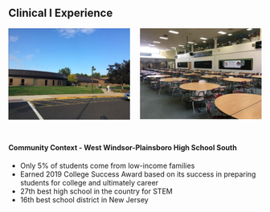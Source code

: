 ## Clinical I Experience

<img alt="front view of high school" src="/img/WWPHSS.png" style="float: left; width: calc(50% - 10px); padding-right: 20px;"/>
<img alt="high school lunchroom" src="/img/HSSlunchroom.jpg" style="width: calc(50% - 10px); margin-bottom: 25px;"/>

#### Community Context - West Windsor-Plainsboro High School South

- Only 5% of students come from low-income families
- Earned 2019 College Success Award based on its success in preparing students for college and ultimately career
- 27th best high school in the country for STEM
- 16th best school district in New Jersey